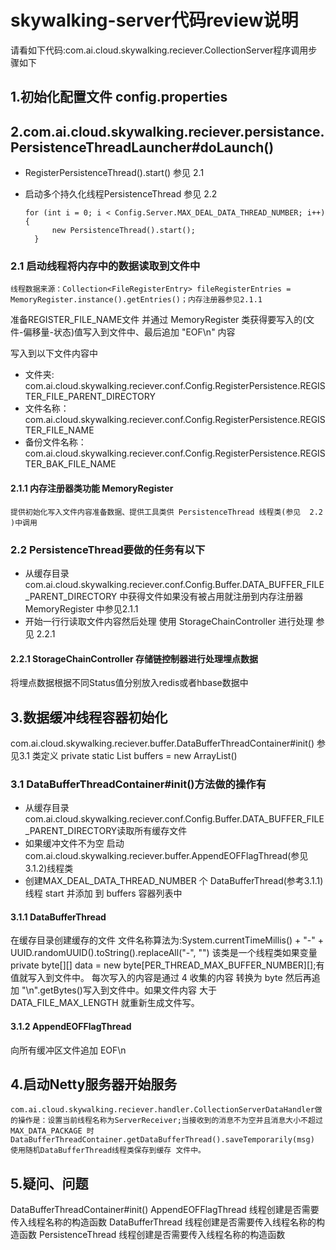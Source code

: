 # skywalking-server代码review说明
 请看如下代码:com.ai.cloud.skywalking.reciever.CollectionServer程序调用步骤如下

## 1.初始化配置文件 config.properties

## 2.com.ai.cloud.skywalking.reciever.persistance.PersistenceThreadLauncher#doLaunch()
- RegisterPersistenceThread().start() 参见 2.1 
- 启动多个持久化线程PersistenceThread 参见 2.2
     
      for (int i = 0; i < Config.Server.MAX_DEAL_DATA_THREAD_NUMBER; i++) {
            new PersistenceThread().start();
        }
### 2.1 启动线程将内存中的数据读取到文件中
    线程数据来源：Collection<FileRegisterEntry> fileRegisterEntries = MemoryRegister.instance().getEntries()；内存注册器参见2.1.1
  准备REGISTER_FILE_NAME文件 并通过    MemoryRegister 类获得要写入的(文件-偏移量-状态)值写入到文件中、最后追加 "EOF\n" 内容
    

写入到以下文件内容中
  - 文件夹:  com.ai.cloud.skywalking.reciever.conf.Config.RegisterPersistence.REGISTER_FILE_PARENT_DIRECTORY
  - 文件名称：com.ai.cloud.skywalking.reciever.conf.Config.RegisterPersistence.REGISTER_FILE_NAME
  - 备份文件名称：com.ai.cloud.skywalking.reciever.conf.Config.RegisterPersistence.REGISTER_BAK_FILE_NAME

#### 2.1.1 内存注册器类功能 MemoryRegister
	提供初始化写入文件内容准备数据、提供工具类供 PersistenceThread 线程类(参见  2.2 )中调用

### 2.2 PersistenceThread要做的任务有以下
- 从缓存目录com.ai.cloud.skywalking.reciever.conf.Config.Buffer.DATA_BUFFER_FILE_PARENT_DIRECTORY 中获得文件如果没有被占用就注册到内存注册器 MemoryRegister 中参见2.1.1
- 开始一行行读取文件内容然后处理 使用 StorageChainController 进行处理 参见 2.2.1

#### 2.2.1 StorageChainController 存储链控制器进行处理埋点数据
将埋点数据根据不同Status值分别放入redis或者hbase数据中

## 3.数据缓冲线程容器初始化
com.ai.cloud.skywalking.reciever.buffer.DataBufferThreadContainer#init() 参见3.1 类定义
private static List<DataBufferThread> buffers = new ArrayList<DataBufferThread>()
### 3.1 DataBufferThreadContainer#init()方法做的操作有
- 从缓存目录com.ai.cloud.skywalking.reciever.conf.Config.Buffer.DATA_BUFFER_FILE_PARENT_DIRECTORY读取所有缓存文件
- 如果缓冲文件不为空 启动 com.ai.cloud.skywalking.reciever.buffer.AppendEOFFlagThread(参见3.1.2)线程类
- 创建MAX_DEAL_DATA_THREAD_NUMBER 个 DataBufferThread(参考3.1.1)线程 start 并添加 到 buffers 容器列表中


#### 3.1.1 DataBufferThread
   在缓存目录创建缓存的文件 文件名称算法为:System.currentTimeMillis() + "-" + UUID.randomUUID().toString().replaceAll("-", "")
   该类是一个线程类如果变量   private byte[][] data = new byte[PER_THREAD_MAX_BUFFER_NUMBER][];有值就写入到文件中。
 每次写入的内容是通过 4 收集的内容 转换为 byte 然后再追加 "\n".getBytes()写入到文件中。如果文件内容 大于 DATA_FILE_MAX_LENGTH 就重新生成文件写。
   
#### 3.1.2 AppendEOFFlagThread
向所有缓冲区文件追加 EOF\n 

## 4.启动Netty服务器开始服务
    com.ai.cloud.skywalking.reciever.handler.CollectionServerDataHandler做的操作是：设置当前线程名称为ServerReceiver;当接收到的消息不为空并且消息大小不超过 MAX_DATA_PACKAGE 时 DataBufferThreadContainer.getDataBufferThread().saveTemporarily(msg) 使用随机DataBufferThread线程类保存到缓存 文件中。





## 5.疑问、问题
DataBufferThreadContainer#init()
	AppendEOFFlagThread   线程创建是否需要传入线程名称的构造函数
	DataBufferThread	     线程创建是否需要传入线程名称的构造函数
	PersistenceThread	     线程创建是否需要传入线程名称的构造函数
	













